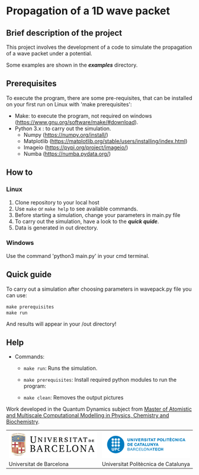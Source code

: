 # Propagation of a 1D wave packet 

## Brief description of the project

This project involves the development of a code to simulate the propagation of a wave packet under a potential. 

Some examples are shown in the ***examples*** directory.

## Prerequisites
To execute the program, there are some pre-requisites, that can be installed on your first run on Linux with 'make prerequisites':
- Make: to execute the program, not required on windows (https://www.gnu.org/software/make/#download).
- Python 3.x : to carry out the simulation.
  - Numpy (https://numpy.org/install/)
  - Matplotlib (https://matplotlib.org/stable/users/installing/index.html)
  - Imageio (https://pypi.org/project/imageio/)
  - Numba (https://numba.pydata.org/)


## How to

### Linux

1. Clone repository to your local host
2. Use `make` or `make help` to see available commands.
3. Before starting a simulation, change your parameters in main.py file  
5. To carry out the simulation, have a look to the ***quick quide***. 
6. Data is generated in out directory.

### Windows

Use the command 'python3 main.py' in your cmd terminal. 

## Quick guide

To carry out a simulation after choosing parameters in wavepack.py file you can use:
```
make prerequisites 
make run
```
And results will appear in your /out directory!


## Help 
                          

- Commands:                                                       

  - `make run`: Runs the simulation.     
  
  - `make prerequisites`: Install required python modules to run the program:                              

  - `make clean`: Removes the output pictures        


Work developed in the Quantum Dynamics subject from [Master of Atomistic and Multiscale Computational Modelling in Physics, Chemistry and Biochemistry](http://www.ub.edu/computational_modelling/).

<table align="center">
  <tr>
    <td><img src="./examples/UB.png" alt="Logo UB"></td>
    <td><img src="./examples/UPC.png" alt="Logo UPC"></td>
  </tr>
  <tr>
    <td>Universitat de Barcelona</td>
    <td>Universitat Politècnica de Catalunya</td>
  </tr>
</table>